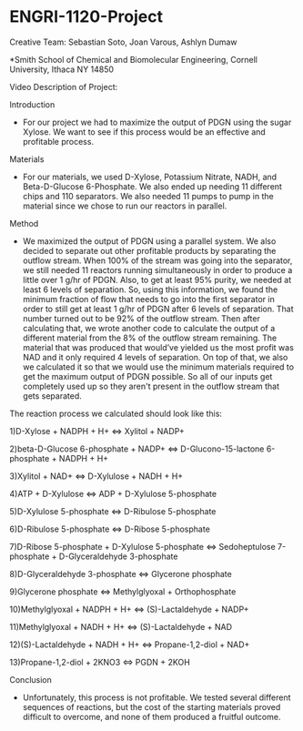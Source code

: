 # ENGRI-1120-Project
Creative Team: Sebastian Soto, Joan Varous, Ashlyn Dumaw

*Smith School of Chemical and Biomolecular Engineering, Cornell University, Ithaca NY 14850

Video Description of Project: 

Introduction
* For our project we had to maximize the output of PDGN using the sugar Xylose. We want to see if this process would be an effective and profitable process.

Materials
* For our materials, we used D-Xylose, Potassium Nitrate, NADH, and Beta-D-Glucose 6-Phosphate. We also ended up needing 11 different chips and 110 separators. We also needed 11 pumps to pump in the material since we chose to run our reactors in parallel.


Method
* We maximized the output of PDGN using a parallel system. We also decided to separate out other profitable products by separating the outflow stream. When 100% of the stream was going into the separator, we still needed 11 reactors running simultaneously in order to produce a little over 1 g/hr of PDGN. Also, to get at least 95% purity, we needed at least 6 levels of separation. So, using this information, we found the minimum fraction of flow that needs to go into the first separator in order to still get at least 1 g/hr of PDGN after 6 levels of separation. That number turned out to be 92% of the outflow stream. Then after calculating that, we wrote another code to calculate the output of a different material from the 8% of the outflow stream remaining. The material that was produced that would’ve yielded us the most profit was NAD and it only required 4 levels of separation. On top of that, we also we calculated it so that we would use the minimum materials required to get the maximum output of PDGN possible. So all of our inputs get completely used up so they aren't present in the outflow stream that gets separated.

The reaction process we calculated should look like this:

1)D-Xylose + NADPH + H+ ⇔ Xylitol + NADP+

2)beta-D-Glucose 6-phosphate + NADP+ ⇔ D-Glucono-15-lactone 6-phosphate + NADPH + H+

3)Xylitol + NAD+ ⇔ D-Xylulose + NADH + H+

4)ATP + D-Xylulose ⇔ ADP + D-Xylulose 5-phosphate

5)D-Xylulose 5-phosphate ⇔ D-Ribulose 5-phosphate

6)D-Ribulose 5-phosphate ⇔ D-Ribose 5-phosphate

7)D-Ribose 5-phosphate + D-Xylulose 5-phosphate ⇔ Sedoheptulose 7-phosphate + D-Glyceraldehyde 3-phosphate

8)D-Glyceraldehyde 3-phosphate ⇔ Glycerone phosphate

9)Glycerone phosphate ⇔ Methylglyoxal + Orthophosphate

10)Methylglyoxal + NADPH + H+ ⇔ (S)-Lactaldehyde + NADP+

11)Methylglyoxal + NADH + H+ ⇔ (S)-Lactaldehyde + NAD

12)(S)-Lactaldehyde + NADH + H+ ⇔ Propane-1,2-diol + NAD+

13)Propane-1,2-diol + 2KNO3 ⇔ PGDN + 2KOH

Conclusion
* Unfortunately, this process is not profitable. We tested several different sequences of reactions, but the cost of the starting materials proved difficult to overcome, and none of them produced a fruitful outcome.

